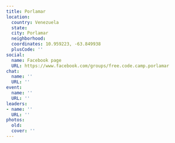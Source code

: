 ```yaml
---
title: Porlamar
location:
  country: Venezuela
  state: 
  city: Porlamar
  neighborhood: 
  coordinates: 10.959223, -63.849938
  plusCode: ''
social:
  name: Facebook page
  URL: https://www.facebook.com/groups/free.code.camp.porlamar
chat:
  name: ''
  URL: ''
event:
  name: ''
  URL: ''
leaders:
- name: ''
  URL: ''
photos:
  old: 
  cover: ''
---
```

